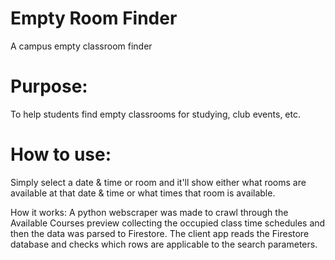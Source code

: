 # Empty Room Finder
A campus empty classroom finder 

# Purpose:
To help students find empty classrooms for studying, club events, etc.

# How to use:
Simply select a date & time or room and it'll show either what rooms are available at that date & time or what times that room is available.

How it works:
A python webscraper was made to crawl through the Available Courses preview collecting the occupied class time schedules and then the data was parsed to Firestore.
The client app reads the Firestore database and checks which rows are applicable to the search parameters.
